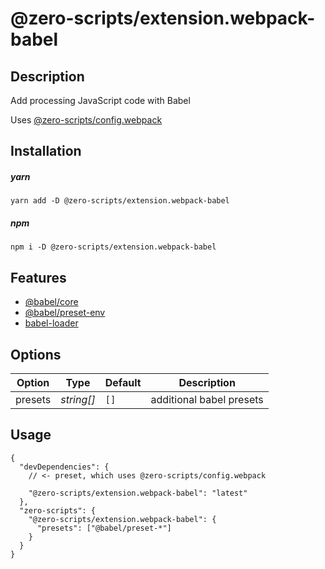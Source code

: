 # @zero-scripts/extension.webpack-babel

## Description

Add processing JavaScript code with Babel

Uses [@zero-scripts/config.webpack](../config.webpack)

## Installation

##### yarn

```
yarn add -D @zero-scripts/extension.webpack-babel
```

##### npm

```
npm i -D @zero-scripts/extension.webpack-babel
```

## Features

- [@babel/core](https://babeljs.io/docs/en/next/babel-core.html)
- [@babel/preset-env](https://babeljs.io/docs/en/next/babel-preset-env.html)
- [babel-loader](https://github.com/babel/babel-loader)

## Options

| Option  | Type       | Default | Description |
| ------- | ---------- | ------- | ----------- |
| presets | _string[]_ | `[]` | additional babel presets |

## Usage

```
{
  "devDependencies": {
    // <- preset, which uses @zero-scripts/config.webpack

    "@zero-scripts/extension.webpack-babel": "latest"
  },
  "zero-scripts": {
    "@zero-scripts/extension.webpack-babel": {
      "presets": ["@babel/preset-*"]
    }
  }
}
```
